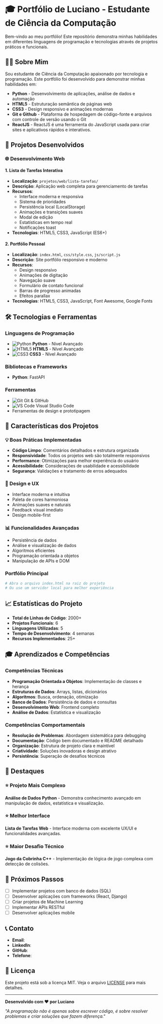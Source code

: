 # 🎓 Portfólio de Luciano - Estudante de Ciência da Computação

Bem-vindo ao meu portfólio! Este repositório demonstra minhas habilidades em diferentes linguagens de programação e tecnologias através de projetos práticos e funcionais.

## 👨‍💻 Sobre Mim

Sou estudante de Ciência da Computação apaixonado por tecnologia e programação. Este portfólio foi desenvolvido para demonstrar minhas habilidades em:

- **Python** - Desenvolvimento de aplicações, análise de dados e automação
- **HTML5** - Estruturação semântica de páginas web
- **CSS3** - Design responsivo e animações modernas
- **Git e Github** - Plataforma de hospedagem de código-fonte e arquivos com controle de versão usando o Git
- **ReactJS** - ReactJS é uma ferramenta do JavaScript usada para criar sites e aplicativos rápidos e interativos.

## 🚀 Projetos Desenvolvidos

### 🌐 Desenvolvimento Web

#### 1. Lista de Tarefas Interativa
- **Localização**: `projetos/web/lista-tarefas/`
- **Descrição**: Aplicação web completa para gerenciamento de tarefas
- **Recursos**:
  - Interface moderna e responsiva
  - Sistema de prioridades
  - Persistência local (LocalStorage)
  - Animações e transições suaves
  - Modal de edição
  - Estatísticas em tempo real
  - Notificações toast
- **Tecnologias**: HTML5, CSS3, JavaScript (ES6+)

#### 2. Portfólio Pessoal
- **Localização**: `index.html`, `css/style.css`, `js/script.js`
- **Descrição**: Site portfólio responsivo e moderno
- **Recursos**:
  - Design responsivo
  - Animações de digitação
  - Navegação suave
  - Formulário de contato funcional
  - Barras de progresso animadas
  - Efeitos parallax
- **Tecnologias**: HTML5, CSS3, JavaScript, Font Awesome, Google Fonts

## 🛠️ Tecnologias e Ferramentas

### Linguagens de Programação
- ![Python](https://img.shields.io/badge/Python-3776AB?style=flat&logo=python&logoColor=white) **Python** - Nível Avançado
- ![HTML5](https://img.shields.io/badge/HTML5-E34F26?style=flat&logo=html5&logoColor=white) **HTML5** - Nível Avançado
- ![CSS3](https://img.shields.io/badge/CSS3-1572B6?style=flat&logo=css3&logoColor=white) **CSS3** - Nível Avançado

### Bibliotecas e Frameworks
- **Python**:   FastAPI


### Ferramentas
- ![Git](https://img.shields.io/badge/Git-F05032?style=flat&logo=git&logoColor=white) Git & GitHub
- ![VS Code](https://img.shields.io/badge/VS%20Code-007ACC?style=flat&logo=visual-studio-code&logoColor=white) Visual Studio Code
- Ferramentas de design e prototipagem

## 🎯 Características dos Projetos

### 💡 Boas Práticas Implementadas
- **Código Limpo**: Comentários detalhados e estrutura organizada
- **Responsividade**: Todos os projetos web são totalmente responsivos
- **Performance**: Otimizações para melhor experiência do usuário
- **Acessibilidade**: Considerações de usabilidade e acessibilidade
- **Segurança**: Validações e tratamento de erros adequados

### 🎨 Design e UX
- Interface moderna e intuitiva
- Paleta de cores harmoniosa
- Animações suaves e naturais
- Feedback visual imediato
- Design mobile-first

### 📊 Funcionalidades Avançadas
- Persistência de dados
- Análise e visualização de dados
- Algoritmos eficientes
- Programação orientada a objetos
- Manipulação de APIs e DOM

### Portfólio Principal
```bash
# Abra o arquivo index.html na raiz do projeto
# Ou use um servidor local para melhor experiência
```

## 📈 Estatísticas do Projeto

- **Total de Linhas de Código**: 2000+
- **Projetos Funcionais**: 6
- **Linguagens Utilizadas**: 5
- **Tempo de Desenvolvimento**: 4 semanas
- **Recursos Implementados**: 25+

## 🎓 Aprendizados e Competências

### Competências Técnicas
- **Programação Orientada a Objetos**: Implementação de classes e herança
- **Estruturas de Dados**: Arrays, listas, dicionários
- **Algoritmos**: Busca, ordenação, otimização
- **Banco de Dados**: Persistência de dados e consultas
- **Desenvolvimento Web**: Frontend completo
- **Análise de Dados**: Estatística e visualização

### Competências Comportamentais
- **Resolução de Problemas**: Abordagem sistemática para debugging
- **Documentação**: Código bem documentado e README detalhado
- **Organização**: Estrutura de projeto clara e maintível
- **Criatividade**: Soluções inovadoras e design atrativo
- **Persistência**: Superação de desafios técnicos

## 🌟 Destaques

### ⭐ Projeto Mais Complexo
**Análise de Dados Python** - Demonstra conhecimento avançado em manipulação de dados, estatística e visualização.

### ⭐ Melhor Interface
**Lista de Tarefas Web** - Interface moderna com excelente UX/UI e funcionalidades avançadas.

### ⭐ Maior Desafio Técnico
**Jogo da Cobrinha C++** - Implementação de lógica de jogo complexa com detecção de colisões.

## 🔮 Próximos Passos

- [ ] Implementar projetos com banco de dados (SQL)
- [ ] Desenvolver aplicações com frameworks (React, Django)
- [ ] Criar projetos de Machine Learning
- [ ] Implementar APIs RESTful
- [ ] Desenvolver aplicações mobile

## 📞 Contato

- **Email**: 
- **LinkedIn**: 
- **GitHub**: 
- **Telefone**: 

## 📄 Licença

Este projeto está sob a licença MIT. Veja o arquivo [LICENSE](LICENSE) para mais detalhes.

---

**Desenvolvido com ❤️ por Luciano**

*"A programação não é apenas sobre escrever código, é sobre resolver problemas e criar soluções que fazem diferença."*
